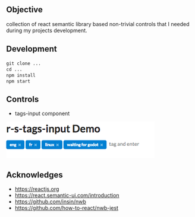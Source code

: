 ## Objective
collection of react semantic library based non-trivial controls that I needed during my projects development.

## Development 
```
git clone ...
cd ...
npm install 
npm start
```

## Controls 
- tags-input component

![tags-input component](doc/tags-input.png "tags-input component pic")

## Acknowledges
- https://reactjs.org
- https://react.semantic-ui.com/introduction
- https://github.com/insin/nwb
- https://github.com/how-to-react/nwb-jest